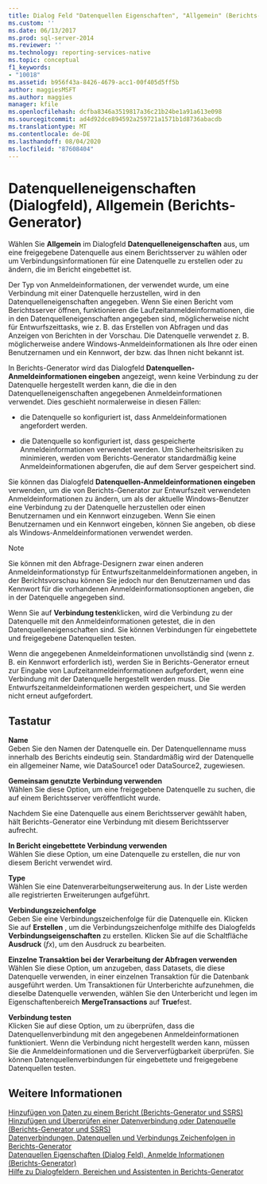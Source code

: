 ```yaml
---
title: Dialog Feld "Datenquellen Eigenschaften", "Allgemein" (Berichts-Generator) | Microsoft-Dokumentation
ms.custom: ''
ms.date: 06/13/2017
ms.prod: sql-server-2014
ms.reviewer: ''
ms.technology: reporting-services-native
ms.topic: conceptual
f1_keywords:
- "10018"
ms.assetid: b956f43a-8426-4679-acc1-00f405d5ff5b
author: maggiesMSFT
ms.author: maggies
manager: kfile
ms.openlocfilehash: dcfba8346a3519817a36c21b24be1a91a613e098
ms.sourcegitcommit: ad4d92dce894592a259721a1571b1d8736abacdb
ms.translationtype: MT
ms.contentlocale: de-DE
ms.lasthandoff: 08/04/2020
ms.locfileid: "87608404"
---
```

# <a name="data-source-properties-dialog-box-general-report-builder"></a>Datenquelleneigenschaften (Dialogfeld), Allgemein (Berichts-Generator)
  Wählen Sie **Allgemein** im Dialogfeld **Datenquelleneigenschaften** aus, um eine freigegebene Datenquelle aus einem Berichtsserver zu wählen oder um Verbindungsinformationen für eine Datenquelle zu erstellen oder zu ändern, die im Bericht eingebettet ist.  
  
 Der Typ von Anmeldeinformationen, der verwendet wurde, um eine Verbindung mit einer Datenquelle herzustellen, wird in den Datenquelleneigenschaften angegeben. Wenn Sie einen Bericht vom Berichtsserver öffnen, funktionieren die Laufzeitanmeldeinformationen, die in den Datenquelleneigenschaften angegeben sind, möglicherweise nicht für Entwurfszeittasks, wie z. B. das Erstellen von Abfragen und das Anzeigen von Berichten in der Vorschau. Die Datenquelle verwendet z. B. möglicherweise andere Windows-Anmeldeinformationen als Ihre oder einen Benutzernamen und ein Kennwort, der bzw. das Ihnen nicht bekannt ist.  
  
 In Berichts-Generator wird das Dialogfeld **Datenquellen-Anmeldeinformationen eingeben** angezeigt, wenn keine Verbindung zu der Datenquelle hergestellt werden kann, die die in den Datenquelleneigenschaften angegebenen Anmeldeinformationen verwendet. Dies geschieht normalerweise in diesen Fällen:  
  
-   die Datenquelle so konfiguriert ist, dass Anmeldeinformationen angefordert werden.  
  
-   die Datenquelle so konfiguriert ist, dass gespeicherte Anmeldeinformationen verwendet werden.  Um Sicherheitsrisiken zu minimieren, werden vom Berichts-Generator standardmäßig keine Anmeldeinformationen abgerufen, die auf dem Server gespeichert sind.  
  
 Sie können das Dialogfeld **Datenquellen-Anmeldeinformationen eingeben** verwenden, um die von Berichts-Generator zur Entwurfszeit verwendeten Anmeldeinformationen zu ändern, um als der aktuelle Windows-Benutzer eine Verbindung zu der Datenquelle herzustellen oder einen Benutzernamen und ein Kennwort einzugeben. Wenn Sie einen Benutzernamen und ein Kennwort eingeben, können Sie angeben, ob diese als Windows-Anmeldeinformationen verwendet werden.  
  
> [!NOTE]  
>  Sie können mit den Abfrage-Designern zwar einen anderen Anmeldeinformationstyp für Entwurfszeitanmeldeinformationen angeben, in der Berichtsvorschau können Sie jedoch nur den Benutzernamen und das Kennwort für die vorhandenen Anmeldeinformationsoptionen angeben, die in der Datenquelle angegeben sind.  
  
 Wenn Sie auf **Verbindung testen**klicken, wird die Verbindung zu der Datenquelle mit den Anmeldeinformationen getestet, die in den Datenquelleneigenschaften sind. Sie können Verbindungen für eingebettete und freigegebene Datenquellen testen.  
  
 Wenn die angegebenen Anmeldeinformationen unvollständig sind (wenn z. B. ein Kennwort erforderlich ist), werden Sie in Berichts-Generator erneut zur Eingabe von Laufzeitanmeldeinformationen aufgefordert, wenn eine Verbindung mit der Datenquelle hergestellt werden muss. Die Entwurfszeitanmeldeinformationen werden gespeichert, und Sie werden nicht erneut aufgefordert.  
  
## <a name="options"></a>Tastatur  
 **Name**  
 Geben Sie den Namen der Datenquelle ein. Der Datenquellenname muss innerhalb des Berichts eindeutig sein. Standardmäßig wird der Datenquelle ein allgemeiner Name, wie DataSource1 oder DataSource2, zugewiesen.  
  
 **Gemeinsam genutzte Verbindung verwenden**  
 Wählen Sie diese Option, um eine freigegebene Datenquelle zu suchen, die auf einem Berichtsserver veröffentlicht wurde.  
  
 Nachdem Sie eine Datenquelle aus einem Berichtsserver gewählt haben, hält Berichts-Generator eine Verbindung mit diesem Berichtsserver aufrecht.  
  
 **In Bericht eingebettete Verbindung verwenden**  
 Wählen Sie diese Option, um eine Datenquelle zu erstellen, die nur von diesem Bericht verwendet wird.  
  
 **Type**  
 Wählen Sie eine Datenverarbeitungserweiterung aus. In der Liste werden alle registrierten Erweiterungen aufgeführt.  
  
 **Verbindungszeichenfolge**  
 Geben Sie eine Verbindungszeichenfolge für die Datenquelle ein. Klicken Sie auf **Erstellen** , um die Verbindungszeichenfolge mithilfe des Dialogfelds **Verbindungseigenschaften** zu erstellen. Klicken Sie auf die Schaltfläche **Ausdruck** (*fx*), um den Ausdruck zu bearbeiten.  
  
 **Einzelne Transaktion bei der Verarbeitung der Abfragen verwenden**  
 Wählen Sie diese Option, um anzugeben, dass Datasets, die diese Datenquelle verwenden, in einer einzelnen Transaktion für die Datenbank ausgeführt werden. Um Transaktionen für Unterberichte aufzunehmen, die dieselbe Datenquelle verwenden, wählen Sie den Unterbericht und legen im Eigenschaftenbereich **MergeTransactions** auf **True**fest.  
  
 **Verbindung testen**  
 Klicken Sie auf diese Option, um zu überprüfen, dass die Datenquellenverbindung mit den angegebenen Anmeldeinformationen funktioniert. Wenn die Verbindung nicht hergestellt werden kann, müssen Sie die Anmeldeinformationen und die Serververfügbarkeit überprüfen. Sie können Datenquellenverbindungen für eingebettete und freigegebene Datenquellen testen.  
  
## <a name="see-also"></a>Weitere Informationen  
 [Hinzufügen von Daten zu einem Bericht &#40;Berichts-Generator und SSRS&#41;](report-data/report-datasets-ssrs.md)   
 [Hinzufügen und Überprüfen einer Datenverbindung oder Datenquelle &#40;Berichts-Generator und SSRS&#41;](report-data/add-and-verify-a-data-connection-report-builder-and-ssrs.md)   
 [Datenverbindungen, Datenquellen und Verbindungs Zeichenfolgen in Berichts-Generator](../../2014/reporting-services/data-connections-data-sources-and-connection-strings-in-report-builder.md)   
 [Datenquellen Eigenschaften (Dialog Feld), Anmelde Informationen &#40;Berichts-Generator&#41;](../../2014/reporting-services/data-source-properties-dialog-box-credentials-report-builder.md)   
 [Hilfe zu Dialogfeldern, Bereichen und Assistenten in Berichts-Generator](../../2014/reporting-services/report-builder-help-for-dialog-boxes-panes-and-wizards.md)  
  
  

